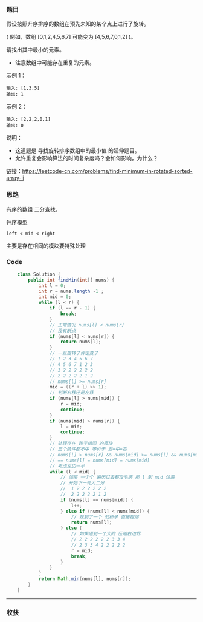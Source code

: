 ### 题目

假设按照升序排序的数组在预先未知的某个点上进行了旋转。

( 例如，数组 [0,1,2,4,5,6,7] 可能变为 [4,5,6,7,0,1,2] )。

请找出其中最小的元素。

- 注意数组中可能存在重复的元素。

示例 1：
```
输入: [1,3,5]
输出: 1
```
示例 2：
```
输入: [2,2,2,0,1]
输出: 0
```
说明：

- 这道题是 寻找旋转排序数组中的最小值 的延伸题目。
- 允许重复会影响算法的时间复杂度吗？会如何影响，为什么？

链接：https://leetcode-cn.com/problems/find-minimum-in-rotated-sorted-array-ii

### 思路

有序的数组 二分查找， 

升序模型 
```
left < mid < right
```
主要是存在相同的模块要特殊处理
### Code
```java
    class Solution {
        public int findMin(int[] nums) {
            int l = 0;
            int r = nums.length -1 ;
            int mid = 0;
            while (l < r) {
                if (l == r - 1) {
                    break;
                }
                // 正常情况 nums[l] < nums[r]
                // 没有断点
                if (nums[l] < nums[r]) {
                    return nums[l];
                }
                // 一旦旋转了肯定变了
                // 1 2 3 4 5 6 7
                // 4 5 6 7 1 2 3
                // 1 2 2 2 2 2 2
                // 2 2 2 2 2 1 2
                // nums[l] >= nums[r]
                mid = ((r + l) >> 1);
                // 判断右移还是左移
                if (nums[l] > nums[mid]) {
                    r = mid;
                    continue;
                }
                if (nums[mid] > nums[r]) {
                    l = mid;
                    continue;
                }
                // 处理存在 数字相同 的模块
                // 三个条件都不中 等价于 左=中=右
                // nums[l] > nums[r] && nums[mid] >= nums[l] && nums[mid] < nums[r]
                // == nums[l] = nums[mid] = nums[mid]
                // 考虑左边一半
                while (l < mid) {
                    // 如果 一个个 遍历过去都没毛病 那 l 到 mid 位置
                    // 开始下一轮大二分
                    //  1 2 2 2 2 2 2
                    //  2 2 2 2 2 1 2
                    if (nums[l] == nums[mid]) {
                        l++;
                    } else if (nums[l] < nums[mid]) {
                        // 找到了一个 软柿子 直接捏爆
                        return nums[l];
                    } else {
                        // 如果碰到一个大的 压缩右边界
                        // 2 2 2 2 2 2 3 3 4
                        // 2 3 3 4 2 2 2 2 2
                        r = mid;
                        break;
                    }
                }
            }
            return Math.min(nums[l], nums[r]);
        }
    }
```
*** 
### 收获
